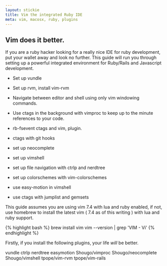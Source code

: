 ```yaml
---
layout: stickie
title: Vim the integrated Ruby IDE
meta: vim, macosx, ruby, plugins
---
```


## Vim does it better.

If you are a ruby hacker looking for a really nice IDE for ruby development, put your wallet away and look no further. This guide will run you through setting up a powerful integrated environment for Ruby/Rails and Javascript development.

* Set up vundle
* Set up rvm, install vim-rvm
* Navigate between editor and shell using only vim windowing commands.
* Use ctags in the background with vimproc to keep up to the minute references to your code.
* rb-fsevent ctags and vim, plugin.
* ctags with git hooks
* set up neocomplete
* set up vimshell
* set up file navigation with ctrlp and nerdtree
* set up colorschemes with vim-colorschemes

* use easy-motion in vimshell
* use ctags with jumplist and gemsets

This guide assumes you are using vim 7.4 with lua and ruby enabled, if not, use homebrew to install the latest vim ( 7.4 as of this writing ) with lua and ruby support.

{% highlight bash %}
  brew install vim
  vim --version | grep 'VIM - Vi'
{% endhighlight %}

Firstly, if you install the following plugins, your life *will* be better.

vundle
ctrlp
nerdtree
easymotion
Shougo/vimproc
Shougo/neocomplete
Shougo/vimshell
tpope/vim-rvm
tpope/vim-rails
